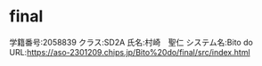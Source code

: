# final
学籍番号:2058839
クラス:SD2A
氏名:村崎　聖仁
システム名:Bito do
URL:https://aso-2301209.chips.jp/Bito%20do/final/src/index.html
